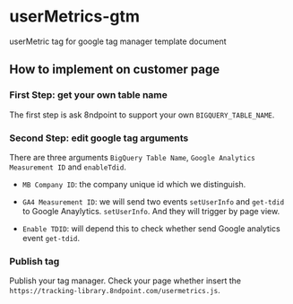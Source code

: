 # userMetrics-gtm
userMetric tag for google tag manager template document
## How to implement on customer page

### First Step: get your own table name

The first step is ask 8ndpoint to support your own `BIGQUERY_TABLE_NAME`.

### Second Step: edit google tag arguments

There are three arguments `BigQuery Table Name`, `Google Analytics Measurement ID` and `enableTdid`.

- `MB Company ID`: the company unique id which we distinguish.

- `GA4 Measurement ID`: we will send two events `setUserInfo` and `get-tdid` to Google Anaylytics. `setUserInfo`. And they will trigger by page view.

- `Enable TDID`: will depend this to check whether send Google analytics event `get-tdid`.

### Publish tag
Publish your tag manager. Check your page whether insert the `https://tracking-library.8ndpoint.com/usermetrics.js`.
